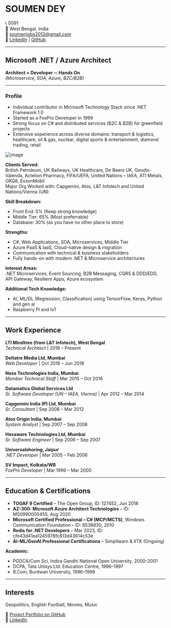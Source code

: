 # SOUMEN DEY

📞 0091  
📍 West Bengal, India  
📧 [soumenjobs2012@gmail.com](mailto:soumenjobs2012@gmail.com)  
🔗 [LinkedIn](https://www.linkedin.com/in/ta-soumen/) | [GitHub](https://github.com/Rimbik)  

---

## Microsoft .NET / Azure Architect  
**Architect + Developer –: Hands On**  
*(Microservice, SOA, Azure, B2C/B2B)*  

---

### Profile

- Individual contributor in Microsoft Technology Stack since .NET Framework 1.0
- Started as a FoxPro Developer in 1999
- Strong focus on C# and distributed services (B2C & B2B) for greenfield projects
- Extensive experience across diverse domains: transport & logistics, healthcare, oil & gas, nuclear, digital sports & entertainment, diamond trading, retail

![image](https://github.com/user-attachments/assets/4d6e923a-5c88-4c54-ac40-d1151bc80bc2)


**Clients Served:**  
British Petroleum, UK Railways, UK Healthcare, De Beers UK, Geodis-Valenda, Actelion Pharmacy, FIFA/UEFA, United Nations – IAEA, ATI Metals, OKQ8, ExxonMobil  
Major Org Worked with: Capgemini, Atos, L&T Infotech and United Nations/Vienna (UN)

**Skill Breakdown:**  
- Front End: 5%  (Keep strong knowledge)
- Middle Tier: 65%  (Most preferrable)
- Database: 30%  (as you have no other place to store)

**Strengths:**  
- C#, Web Applications, SOA, Microservices, Middle Tier  
- Azure PaaS & IaaS, Cloud-native design & migration  
- Communication with technical & business stakeholders  
- Fully hands-on with modern .NET & Microservice architectures

**Interest Areas:**  
.NET Microservices, Event Sourcing, B2B Messaging, CQRS & DDD/EDD, API Gateway, Resilient Apps, Azure ecosystem

**Additional Tech Knowledge:**  
- AI, ML/DL (Regression, Classification) using TensorFlow, Keras, Python and gen ai
- Raspberry Pi and IoT  

---

## Work Experience

**LTI Mindtree (from L&T Infotech), West Bengal**  
*Technical Architect* | 2018 – Present  

**Deltatre Media Ltd, Mumbai**  
*Web Developer* | Oct 2016 – Jun 2018  

**Ness Technologies India, Mumbai**  
*Member Technical Staff* | Mar 2015 – Oct 2016  

**Datamatics Global Services Ltd**  
*Sr. Software Developer (UN – IAEA, Vienna)* | Apr 2012 – Mar 2014  

**Capgemini India (P) Ltd, Mumbai**  
*Sr. Consultant* | Sep 2008 – Mar 2012  

**Atos Origin India, Mumbai**  
*System Analyst* | Sep 2007 – Sep 2008  

**Hexaware Technologies Ltd, Mumbai**  
*Sr. Software Engineer* | Sep 2006 – Sep 2007  

**Universalshoring, Jaipur**  
*.NET Developer* | Mar 2005 – Feb 2006  

**SV Impact, Kolkata/WB**  
*FoxPro Developer* | Mar 1999 – Mar 2000  

---

## Education & Certifications

- **TOGAF 9 Certified** – The Open Group, ID: 127452, Jun 2018  
- **AZ-300: Microsoft Azure Architect Technologies** – ID: MS0990000455, Aug 2020  
- **Microsoft Certified Professional – C# (MCP/MCTS)**, Windows Communication Foundation – ID: 6538830, 2010  
- **Redis for .NET Developers** – Mar 2023, ID: cfe43d41ea1245978fc813d43614c53e  
- **AI-ML/GenAI Professional Certifications** – Simplilearn & IITK (Ongoing)  

**Academic:**  
- PGDCA/Com Sci, Indira Gandhi National Open University, 2000–2001  
- DCPA, Tata Unisys Ltd. Education Centre, 1996–1997  
- B.Com, Burdwan University, 1996–1998  

---

## Interests

Geopolitics, English Football, Movies, Music  

📂 [Project Portfolio on GitHub](https://github.com/Rimbik)  
🔗 [LinkedIn](https://www.linkedin.com/in/ta-soumen/)

